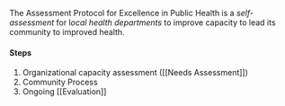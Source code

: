 The Assessment Protocol for Excellence in Public Health is a *self-assessment* for l*ocal health departments* to improve capacity to lead its community to improved health.

#### Steps
1. Organizational capacity assessment ([[Needs Assessment]])
2. Community Process 
3. Ongoing [[Evaluation]]